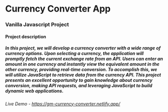 # Currency Converter App

### Vanilla Javascript Project

#### Project description

##### In this project, we will develop a currency converter with a wide range of currency options. Upon selecting a currency, the application will promptly fetch the current exchange rate from an API. Users can enter an amount in one currency and instantly view the equivalent amount in the other currency, providing real-time conversion. To accomplish this, we will utilize JavaScript to retrieve data from the currency API. This project presents an excellent opportunity to gain knowledge about currency conversion, making API requests, and leveraging JavaScript to build dynamic web applications.

###### Live Demo - https://gm-currency-converter.netlify.app/
